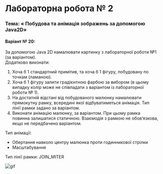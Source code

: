 # Лабораторна робота № 2

### Тема: « Побудова та анімація зображень за допомогою Java2D» 

#### Варіант № 20:
За допомогою Java 2D намалювати картинку з лабораторної роботи №1 (за варіантом).  
Додатково виконати: 
1. Хоча б 1 стандартний примітив, та хоча б 1 фігуру, побудовану по точкам (ламаною). 
2. Хоча б 1 фігуру залити градієнтною фарбою за вибором (в цьому випадку колір може не співпадати з варіантом із лабораторної роботи № 1). 
3. На достатній відстані від побудованого малюнку намалювати прямокутну рамку, всередині якої відбуватиметься анімація. Тип лінії рамки задано за варіантом. 
4. Виконати анімацію малюнку, за варіантом. При цьому рамка повинна залишатися статичною. Взаємодія з рамкою не обов’язкова, якщо не передбачено варіантом. 

Тип анімації:
- Обертання навколо центру малюнка проти годинникової стрілки 
- Масштабування

Тип лінії рамки: JOIN_MITER


![gif](https://github.com/Valzavator/MAOKG/blob/master/Lab2/lab2.gif)

